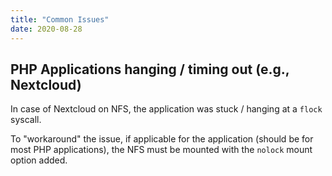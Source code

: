 ```yaml
---
title: "Common Issues"
date: 2020-08-28
---
```


## PHP Applications hanging / timing out (e.g., Nextcloud)

In case of Nextcloud on NFS, the application was stuck / hanging at a `flock` syscall.

To "workaround" the issue, if applicable for the application (should be for most PHP applications), the NFS must be mounted with the `nolock` mount option added.
